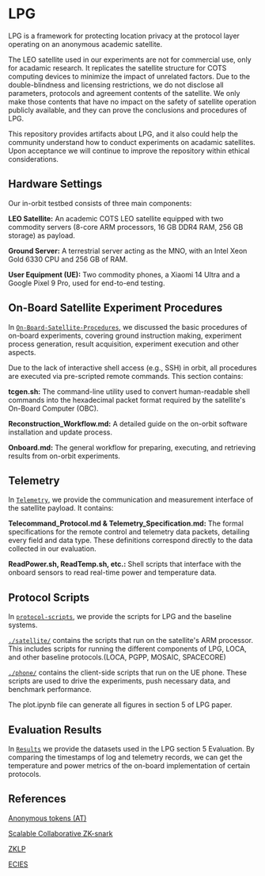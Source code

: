 # LPG
LPG is a framework for protecting location privacy at the protocol layer operating on an anonymous academic satellite. 

The LEO satellite used in our experiments are not for commercial use, only for acadamic research. It replicates the satellite structure for COTS computing devices to minimize the impact of unrelated factors. Due to the double-blindness and licensing restrictions, we do not disclose all parameters, protocols and agreement contents of the satellite. We only make those contents that have no impact on the safety of satellite operation publicly available, and they can prove the conclusions and procedures of LPG. 

This repository provides artifacts about LPG, and it also could help the community understand how to conduct experiments on acadamic satellites. Upon acceptance we will continue to improve the repository within ethical considerations. 


## Hardware Settings

Our in-orbit testbed consists of three main components:

**LEO Satellite:** An academic COTS LEO satellite equipped with two commodity servers (8-core ARM processors, 16 GB DDR4 RAM, 256 GB storage) as payload.

**Ground Server:** A terrestrial server acting as the MNO, with an Intel Xeon Gold 6330 CPU and 256 GB of RAM.

**User Equipment (UE):** Two commodity phones, a Xiaomi 14 Ultra and a Google Pixel 9 Pro, used for end-to-end testing.


## On-Board Satellite Experiment Procedures

In [`On-Board-Satellite-Procedures`](https://github.com/LPGSatellite/LPG/tree/main/On-Board-Satellite-Procedures), we discussed the basic procedures of on-board experiments, covering ground instruction making, experiment process generation, result acquisition, experiment execution and other aspects. 

Due to the lack of interactive shell access (e.g., SSH) in orbit, all procedures are executed via pre-scripted remote commands. This section contains:

**tcgen.sh:** The command-line utility used to convert human-readable shell commands into the hexadecimal packet format required by the satellite's On-Board Computer (OBC).

**Reconstruction_Workflow.md:** A detailed guide on the on-orbit software installation and update process.

**Onboard.md:** The general workflow for preparing, executing, and retrieving results from on-orbit experiments.



## Telemetry

In [`Telemetry`](https://github.com/LPGSatellite/LPG/tree/main/telemetry), we provide the communication and measurement interface of the satellite payload. It contains:

**Telecommand_Protocol.md & Telemetry_Specification.md:** The formal specifications for the remote control and telemetry data packets, detailing every field and data type. These definitions correspond directly to the data collected in our evaluation.

**ReadPower.sh, ReadTemp.sh, etc.:** Shell scripts that interface with the onboard sensors to read real-time power and temperature data.

## Protocol Scripts

In [`protocol-scripts`](https://github.com/LPGSatellite/LPG/tree/main/scripts), we provide the scripts for LPG and the baseline systems. 

[`./satellite/`](https://github.com/LPGSatellite/LPG/tree/main/scripts/satellite) contains the scripts that run on the satellite's ARM processor. This includes scripts for running the different components of LPG, LOCA, and other baseline protocols.(LOCA, PGPP, MOSAIC, SPACECORE)

[`./phone/`](https://github.com/LPGSatellite/LPG/tree/main/scripts/phone) contains the client-side scripts that run on the UE phone. These scripts are used to drive the experiments, push necessary data, and benchmark performance.

The plot.ipynb file can generate all figures in section 5 of LPG paper.

## Evaluation Results

In [`Results`](https://github.com/LPGSatellite/LPG/tree/main/Results)  we provide the datasets used in the LPG section 5 Evaluation. By comparing the timestamps of log and telemetry records, we can get the temperature and power metrics of the on-board implementation of certain protocols.

## References

[Anonymous tokens (AT)](https://github.com/google/anonymous-tokens)

[Scalable Collaborative ZK-snark](https://github.com/LBruyne/Scalable-Collaborative-zkSNARK)

[ZKLP](https://github.com/tumberger/zk-Location)

[ECIES](https://github.com/ecies)


